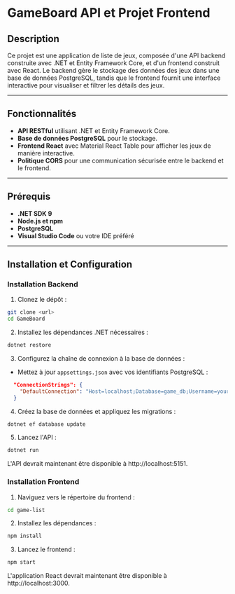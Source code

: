 # GameBoard API et Projet Frontend

## Description

Ce projet est une application de liste de jeux, composée d'une API backend construite avec .NET et Entity Framework Core, et d'un frontend construit avec React. Le backend gère le stockage des données des jeux dans une base de données PostgreSQL, tandis que le frontend fournit une interface interactive pour visualiser et filtrer les détails des jeux.

---

## Fonctionnalités

- **API RESTful** utilisant .NET et Entity Framework Core.
- **Base de données PostgreSQL** pour le stockage.
- **Frontend React** avec Material React Table pour afficher les jeux de manière interactive.
- **Politique CORS** pour une communication sécurisée entre le backend et le frontend.

---

## Prérequis

- **.NET SDK 9**
- **Node.js et npm**
- **PostgreSQL**
- **Visual Studio Code** ou votre IDE préféré

---

## Installation et Configuration

### Installation Backend
1. Clonez le dépôt :

```bash
git clone <url>
cd GameBoard
```
2. Installez les dépendances .NET nécessaires :

```bash
dotnet restore
```

3. Configurez la chaîne de connexion à la base de données :
- Mettez à jour `appsettings.json` avec vos identifiants PostgreSQL :

```json
  "ConnectionStrings": {
    "DefaultConnection": "Host=localhost;Database=game_db;Username=your_username;Password=your_password"
  }
```

4. Créez la base de données et appliquez les migrations :

```bash
dotnet ef database update
```

5. Lancez l'API :
```bash
dotnet run
```
L'API devrait maintenant être disponible à http://localhost:5151.

### Installation Frontend
1. Naviguez vers le répertoire du frontend :

```bash
cd game-list
```
2. Installez les dépendances :

```bash
npm install
```
3. Lancez le frontend :

```bash
npm start
```
L'application React devrait maintenant être disponible à http://localhost:3000.
